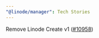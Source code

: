 ```yaml
---
"@linode/manager": Tech Stories
---
```


Remove Linode Create v1 ([#10958](https://github.com/linode/manager/pull/10958))
